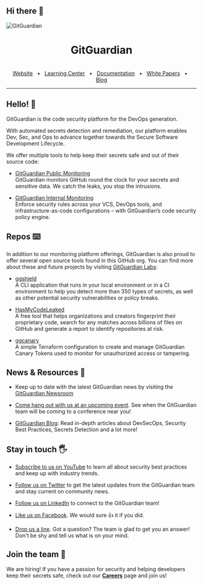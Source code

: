 ## Hi there 👋

![GitGuardian](https://pbs.twimg.com/profile_banners/853962281360781312/1660309855/1500x500)

<div align="center">
  <h1>GitGuardian</h1>

  <br />
  <a href="https://www.gitguardian.com/">Website</a>
  <span>&nbsp;&nbsp;•&nbsp;&nbsp;</span>
  <a href="https://www.gitguardian.com/secrets-detection">Learning Center</a>
  <span>&nbsp;&nbsp;•&nbsp;&nbsp;</span>
  <a href="https://docs.gitguardian.com/">Documentation</a>
  <span>&nbsp;&nbsp;•&nbsp;&nbsp;</span>
  <a href="https://www.gitguardian.com/resources?t=white-papers">White Papers</a>
  <span>&nbsp;&nbsp;•&nbsp;&nbsp;</span>
  <a href="https://blog.gitguardian.com/">Blog</a>
  <br />
  <hr />
</div>

## Hello! 👋 

GitGuardian is the code security platform for the DevOps generation.

With automated secrets detection and remediation, our platform enables Dev, Sec, and Ops to advance together towards the Secure Software Development Lifecycle.

We offer multiple tools to help keep their secrets safe and out of their source code:

- [GitGuardian Public Monitoring](https://www.gitguardian.com/monitor-public-github-for-secrets) <br> GitGuardian monitors GitHub round the clock for your secrets and sensitive data. We catch the leaks, you stop the intrusions.

- [GitGuardian Internal Monitoring](https://www.prisma.io/data-platform) <br> Enforce security rules across your VCS, DevOps tools, and infrastructure-as-code configurations – with GitGuardian’s code security policy engine.

## Repos ⌨️

In addition to our monitoring platform offerings, GitGuardian is also proud to offer several open source tools found in this GitHub org.  You can find more about these and future projects by visiting [GitGuardian Labs](https://labs.gitguardian.com/):

- [ggshield](https://github.com/GitGuardian/ggshield) <br> A CLI application that runs in your local environment or in a CI environment to help you detect more than 350 types of secrets, as well as other potential security vulnerabilities or policy breaks.

- [HasMyCodeLeaked](https://hasmycodeleaked.gitguardian.com/) <br>  A free tool that helps organizations and creators fingerprint their proprietary code, search for any matches across billions of files on GitHub and generate a report to identify repositories at risk.

- [ggcanary](https://github.com/GitGuardian/ggcanary) <br> A simple Terraform configuration to create and manage GitGuardian Canary Tokens used to monitor for unauthorized access or tampering. 



## News & Resources 📰

- Keep up to date with the latest GitGuardian news by visiting the [GitGuardian Newsroom](https://www.gitguardian.com/newsroom)

- [Come hang out with us at an upcoming event](https://www.gitguardian.com/events). See when the GitGuardian team will be coming to a conference near you! 

- [GitGuardian Blog](https://blog.gitguardian.com/): Read in-depth articles about DevSecOps, Security Best Practices, Secrets Detection and a lot more! 


## Stay in touch 🖐

- [Subscribe to us on YouTube](https://www.youtube.com/channel/UCHGxYyzf4eXzpMz5kyqVZSQ) to learn all about security best practices and keep up with industry trends.

- [Follow us on Twitter](https://twitter.com/gitguardian) to get the latest updates from the GitGuardian team and stay current on community news.

- [Follow us on LinkedIn](https://www.linkedin.com/company/gitguardian) to connect to the GitGuardian team!

- [Like us on Facebook](https://www.facebook.com/GitGuardian/). We would sure 👍 it if you did. 

- [Drop us a line](https://www.gitguardian.com/contact-us). Got a question? The team is glad to get you an answer!  Don't be shy and tell us what is on your mind. 


## Join the team 💪 

We are hiring! If you have a passion for security and helping developers keep their secrets safe, check out our [**Careers**](https://www.gitguardian.com/careers) page and join us!


